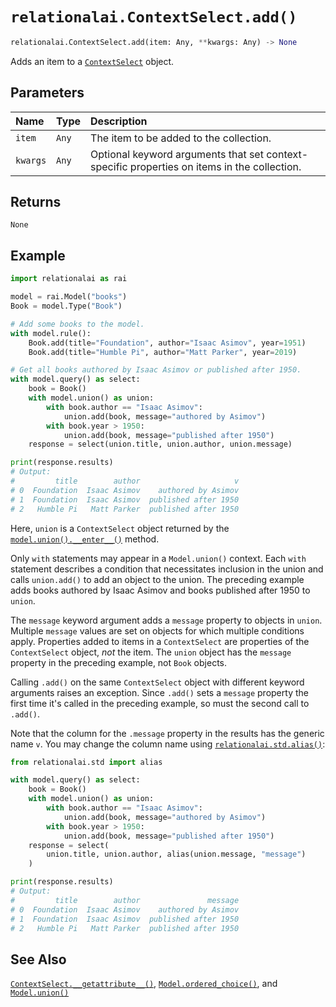 # `relationalai.ContextSelect.add()`

```python
relationalai.ContextSelect.add(item: Any, **kwargs: Any) -> None
```

Adds an item to a [`ContextSelect`](./README.md) object.

## Parameters

| Name | Type | Description |
| :--- | :--- | :------ |
| `item` | `Any` | The item to be added to the collection. |
| `kwargs` | `Any` | Optional keyword arguments that set context-specific properties on items in the collection. |

## Returns

`None`

## Example

```python
import relationalai as rai

model = rai.Model("books")
Book = model.Type("Book")

# Add some books to the model.
with model.rule():
    Book.add(title="Foundation", author="Isaac Asimov", year=1951)
    Book.add(title="Humble Pi", author="Matt Parker", year=2019)

# Get all books authored by Isaac Asimov or published after 1950.
with model.query() as select:
    book = Book()
    with model.union() as union:
        with book.author == "Isaac Asimov":
            union.add(book, message="authored by Asimov")
        with book.year > 1950:
            union.add(book, message="published after 1950")
    response = select(union.title, union.author, union.message)

print(response.results)
# Output:
#         title        author                     v
# 0  Foundation  Isaac Asimov    authored by Asimov
# 1  Foundation  Isaac Asimov  published after 1950
# 2   Humble Pi   Matt Parker  published after 1950
```

Here, `union` is a `ContextSelect` object returned by the
[`model.union().__enter__()`](../Context/enter__.md) method.

Only `with` statements may appear in a `Model.union()` context.
Each `with` statement describes a condition that necessitates inclusion in the union
and calls `union.add()` to add an object to the union.
The preceding example adds books authored by Isaac Asimov and books published after 1950 to `union`.

The `message` keyword argument adds a `message` property to objects in `union`.
Multiple `message` values are set on objects for which multiple conditions apply.
Properties added to items in a `ContextSelect` are properties of the `ContextSelect` object, _not_ the item.
The `union` object has the `message` property in the preceding example, not `Book` objects.

Calling `.add()` on the same `ContextSelect` object with different keyword arguments raises an exception.
Since `.add()` sets a `message` property the first time it's called in the preceding example,
so must the second call to `.add()`.

Note that the column for the `.message` property in the results has the generic name `v`.
You may change the column name using [`relationalai.std.alias()`](../std/alias.md):

```python
from relationalai.std import alias

with model.query() as select:
    book = Book()
    with model.union() as union:
        with book.author == "Isaac Asimov":
            union.add(book, message="authored by Asimov")
        with book.year > 1950:
            union.add(book, message="published after 1950")
    response = select(
        union.title, union.author, alias(union.message, "message")
    )

print(response.results)
# Output:
#         title        author               message
# 0  Foundation  Isaac Asimov    authored by Asimov
# 1  Foundation  Isaac Asimov  published after 1950
# 2   Humble Pi   Matt Parker  published after 1950
```

## See Also

[`ContextSelect.__getattribute__()`](./getattribute__.md),
[`Model.ordered_choice()`](../Model/ordered_choice.md),
and [`Model.union()`](../Model/union.md)

